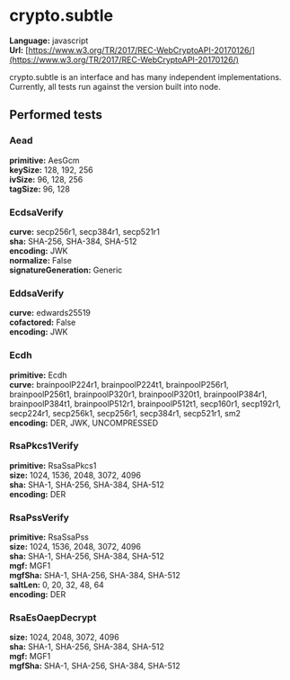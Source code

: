 # crypto.subtle

**Language:** javascript\
**Url:**
[https://www.w3.org/TR/2017/REC-WebCryptoAPI-20170126/](https://www.w3.org/TR/2017/REC-WebCryptoAPI-20170126/)

crypto.subtle is an interface and has many independent implementations.
Currently, all tests run against the version built into node.

## Performed tests

### Aead

**primitive:** AesGcm\
**keySize:** 128, 192, 256\
**ivSize:** 96, 128, 256\
**tagSize:** 96, 128

### EcdsaVerify

**curve:** secp256r1, secp384r1, secp521r1\
**sha:** SHA-256, SHA-384, SHA-512\
**encoding:** JWK\
**normalize:** False\
**signatureGeneration:** Generic

### EddsaVerify

**curve:** edwards25519\
**cofactored:** False\
**encoding:** JWK

### Ecdh

**primitive:** Ecdh\
**curve:** brainpoolP224r1, brainpoolP224t1, brainpoolP256r1, brainpoolP256t1,
brainpoolP320r1, brainpoolP320t1, brainpoolP384r1, brainpoolP384t1,
brainpoolP512r1, brainpoolP512t1, secp160r1, secp192r1, secp224r1, secp256k1,
secp256r1, secp384r1, secp521r1, sm2\
**encoding:** DER, JWK, UNCOMPRESSED

### RsaPkcs1Verify

**primitive:** RsaSsaPkcs1\
**size:** 1024, 1536, 2048, 3072, 4096\
**sha:** SHA-1, SHA-256, SHA-384, SHA-512\
**encoding:** DER

### RsaPssVerify

**primitive:** RsaSsaPss\
**size:** 1024, 1536, 2048, 3072, 4096\
**sha:** SHA-1, SHA-256, SHA-384, SHA-512\
**mgf:** MGF1\
**mgfSha:** SHA-1, SHA-256, SHA-384, SHA-512\
**saltLen:** 0, 20, 32, 48, 64\
**encoding:** DER

### RsaEsOaepDecrypt

**size:** 1024, 2048, 3072, 4096\
**sha:** SHA-1, SHA-256, SHA-384, SHA-512\
**mgf:** MGF1\
**mgfSha:** SHA-1, SHA-256, SHA-384, SHA-512
